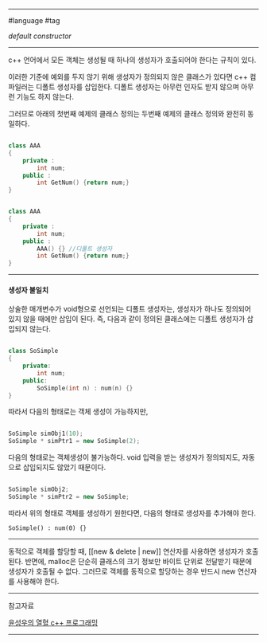 
---

#language #tag 

*default constructor*

---

c++ 언어에서 모든 객체는 생성될 때 하나의 생성자가 호출되어야 한다는 규칙이 있다.

이러한 기준에 예외를 두지 않기 위해 생성자가 정의되지 않은 클래스가 있다면 c++ 컴파일러는 디폴트 생성자를 삽입한다. 디폴트 생성자는 아무런 인자도 받지 않으며 아무런 기능도 하지 않는다.

그러므로 아래의 첫번째 예제의 클래스 정의는 두번째 예제의 클래스 정의와 완전히 동일하다.

~~~cpp

class AAA
{
	private :
		int num;
	public :
		int GetNum() {return num;}
}

~~~

~~~cpp

class AAA
{
	private :
		int num;
	public :
		AAA() {} //디폴트 생성자
		int GetNum() {return num;}
}

~~~

---

#### 생성자 불일치

상술한 매개변수가 void형으로 선언되는 디폴트 생성자는, 생성자가 하나도 정의되어 있지 않을 때에만 삽입이 된다. 즉, 다음과 같이 정의된 클래스에는 디폴트 생성자가 삽입되지 않는다.

```cpp

class SoSimple
{
	private:
		int num;
	public:
		SoSimple(int n) : num(n) {}
}

```

따라서 다음의 형태로는 객체 생성이 가능하지만,

```cpp

SoSimple simObj1(10);
SoSimple * simPtr1 = new SoSimple(2);

```

다음의 형태로는 객체생성이 불가능하다. void 입력을 받는 생성자가 정의되지도, 자동으로 삽입되지도 않았기 때문이다.

```cpp

SoSimple simObj2;
SoSimple * simPtr2 = new SoSimple;

```

따라서 위의 형태로 객체를 생성하기 원한다면, 다음의 형태로 생성자를 추가해야 한다.

`SoSimple() : num(0) {}`

---

동적으로 객체를 할당할 때, [[new & delete | new]] 연산자를 사용하면 생성자가 호출된다.
반면에, malloc은 단순히 클래스의 크기 정보만 바이트 단위로 전달받기 때문에 생성자가 호출될 수 없다. 그러므로 객체를 동적으로 할당하는 경우 반드시 new 연산자를 사용해야 한다.

---

참고자료

[윤성우의 열혈 c++ 프로그래밍](https://product.kyobobook.co.kr/detail/S000001589147)

---
